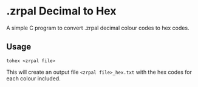 # .zrpal Decimal to Hex
A simple C program to convert .zrpal decimal colour codes to hex codes.

## Usage

`tohex <zrpal file>`

This will create an output file `<zrpal file>_hex.txt` with the hex codes for each colour included.
